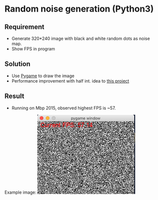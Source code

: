 # Random noise generation (Python3)

## Requirement
- Generate 320*240 image with black and white random dots as noise map.
- Show FPS in program

## Solution
- Use [Pygame]("https://www.pygame.org/news") to draw the image
- Performance improvement with half int. idea to [this project]("https://git.nowcoder.com/11000160/image_noise")

## Result
- Running on Mbp 2015, observed highest FPS is ~57.

Example image: ![example image](https://github.com/OdessaR/Python_noise_generator/blob/master/example.png?raw=true)
